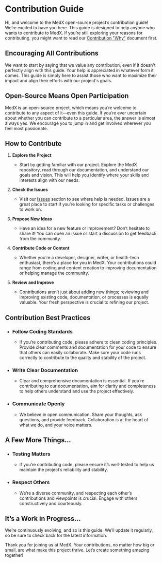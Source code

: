 # Contribution Guide

Hi, and welcome to the MedX open-source project’s contribution guide! We’re excited to have you here. This guide is designed to help anyone who wants to contribute to MedX. If you’re still exploring your reasons for contributing, you might want to read our [Contribution "Why"](CONTRIBUTION-WHY.md) document first.

## Encouraging All Contributions
We want to start by saying that we value any contribution, even if it doesn't perfectly align with this guide. Your help is appreciated in whatever form it comes. This guide is simply here to assist those who want to maximize their impact and align their efforts with our project's goals.

## Open-Source Means Open Participation
MedX is an open-source project, which means you’re welcome to contribute to any aspect of it—even this guide. If you’re ever uncertain about whether you can contribute to a particular area, the answer is almost always yes. We encourage you to jump in and get involved wherever you feel most passionate.

## How to Contribute
1. **Explore the Project**
   - Start by getting familiar with our project. Explore the MedX repository, read through our documentation, and understand our goals and vision. This will help you identify where your skills and interests align with our needs.

2. **Check the Issues**
   - Visit our [Issues](https://github.com/Sinusealpha/MedX/issues) section to see where help is needed. Issues are a great place to start if you’re looking for specific tasks or challenges to work on.

3. **Propose New Ideas**
   - Have an idea for a new feature or improvement? Don’t hesitate to share it! You can open an issue or start a discussion to get feedback from the community.

4. **Contribute Code or Content**
   - Whether you’re a developer, designer, writer, or health-tech enthusiast, there’s a place for you in MedX. Your contributions could range from coding and content creation to improving documentation or helping manage the community.

5. **Review and Improve**
   - Contributions aren’t just about adding new things; reviewing and improving existing code, documentation, or processes is equally valuable. Your fresh perspective is crucial to refining our project.

## Contribution Best Practices
- ### Follow Coding Standards
   - If you’re contributing code, please adhere to clean coding principles. Provide clear comments and documentation for your code to ensure that others can easily collaborate. Make sure your code runs correctly to contribute to the quality and stability of the project.

- ### Write Clear Documentation
   - Clear and comprehensive documentation is essential. If you’re contributing to our documentation, aim for clarity and completeness to help others understand and use the project effectively.

- ### Communicate Openly
   - We believe in open communication. Share your thoughts, ask questions, and provide feedback. Collaboration is at the heart of what we do, and your voice matters.

## A Few More Things...
- ### Testing Matters
   - If you’re contributing code, please ensure it’s well-tested to help us maintain the project’s reliability and stability.

- ### Respect Others
   - We’re a diverse community, and respecting each other’s contributions and viewpoints is crucial. Engage with others constructively and courteously.

## It’s a Work in Progress...

We’re continuously evolving, and so is this guide. We’ll update it regularly, so be sure to check back for the latest information.

Thank you for joining us at MedX. Your contributions, no matter how big or small, are what make this project thrive. Let’s create something amazing together!

